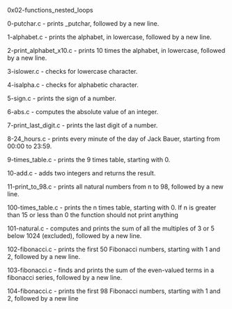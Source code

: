 0x02-functions_nested_loops

0-putchar.c - prints _putchar, followed by a new line.

1-alphabet.c -  prints the alphabet, in lowercase, followed by a new line.

2-print_alphabet_x10.c - prints 10 times the alphabet, in lowercase, followed by a new line.

3-islower.c - checks for lowercase character.

4-isalpha.c - checks for alphabetic character.

5-sign.c - prints the sign of a number.

6-abs.c - computes the absolute value of an integer.

7-print_last_digit.c - prints the last digit of a number.

8-24_hours.c - prints every minute of the day of Jack Bauer, starting from 00:00 to 23:59.

9-times_table.c - prints the 9 times table, starting with 0.

10-add.c -  adds two integers and returns the result.

11-print_to_98.c - prints all natural numbers from n to 98, followed by a new line.

100-times_table.c - prints the n times table, starting with 0. If n is greater than 15 or less than 0 the function should not print anything

101-natural.c - computes and prints the sum of all the multiples of 3 or 5 below 1024 (excluded), followed by a new line.

102-fibonacci.c - prints the first 50 Fibonacci numbers, starting with 1 and 2, followed by a new line.

103-fibonacci.c - finds and prints the sum of the even-valued terms in a fibonacci series, followed by a new line.

104-fibonacci.c - prints the first 98 Fibonacci numbers, starting with 1 and 2, followed by a new line